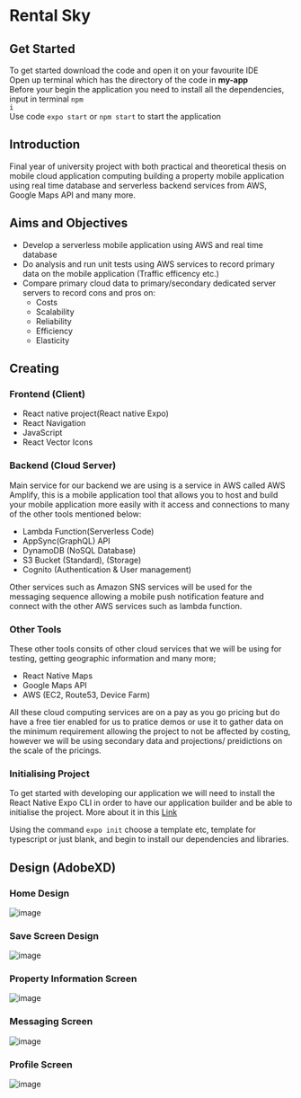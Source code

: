 # Rental Sky

## Get Started 

To get started download the code and open it on your favourite IDE
<br>
Open up terminal which has the directory of the code in <strong>my-app</strong>
<br>
Before your begin the application you need to install all the dependencies, input in terminal <code>npm i</code><br>
Use code <code>expo start</code> or <code>npm start</code> to start the application

## Introduction
Final year of university project with both practical and theoretical thesis on mobile cloud application computing building a property mobile application using real time database and serverless backend services from AWS, Google Maps API and many more. 

## Aims and Objectives
<ul>
  <li>Develop a serverless mobile application using AWS and real time database</li>
  <li>Do analysis and run unit tests using AWS services to record primary data on the mobile application (Traffic efficency etc.)</li>
  <li>Compare primary cloud data to primary/secondary dedicated server servers to record cons and pros on:
    <ul>
      <li>Costs</li>
      <li>Scalability</li>
      <li>Reliability</li>
      <li>Efficiency</li>
      <li>Elasticity</li>
    </ul>
</ul>

## Creating

### Frontend (Client)
<ul>
  <li>React native project(React native Expo)</li>
  <li>React Navigation</li>
  <li>JavaScript</li>
  <li>React Vector Icons</li>
</ul>

### Backend (Cloud Server)
Main service for our backend we are using is a service in AWS called AWS Amplify, this is a mobile application tool that allows you to host and build your mobile application more easily with it access and connections to many of the other tools mentioned below:
<ul>
  <li>Lambda Function(Serverless Code)</li>
  <li>AppSync(GraphQL) API</li>
  <li>DynamoDB (NoSQL Database)</li>
  <li>S3 Bucket (Standard), (Storage)</li>
  <li>Cognito (Authentication & User management)</li>
</ul>

Other services such as Amazon SNS services will be used for the messaging sequence allowing a mobile push notification feature and connect with the other AWS services such as lambda function.

### Other Tools
These other tools consits of other cloud services that we will be using for testing, getting geographic information and many more;
<ul>
  <li>React Native Maps</li>
  <li>Google Maps API</li>
  <li>AWS (EC2, Route53, Device Farm)
</ul>

All these cloud computing services are on a pay as you go pricing but do have a free tier enabled for us to pratice demos or use it to gather data on the minimum requirement allowing the project to not be affected by costing, however we will be using secondary data and projections/ preidictions on the scale of the pricings.

### Initialising Project

To get started with developing our application we will need to install the React Native Expo CLI in order to have our application builder and be able to initialise the project. More about it in this <a href="https://docs.expo.dev/get-started/installation/">Link</a>

Using the command <code>expo init</code> choose a template etc, template for typescript or just blank, and begin to install our dependencies and libraries. 

## Design (AdobeXD)

### Home Design 
![image](https://user-images.githubusercontent.com/77361838/197478872-4b754a7f-9587-47a0-976f-ebaaddb405c1.png)

### Save Screen Design
![image](https://user-images.githubusercontent.com/77361838/197478995-e4226bfd-1b95-4636-b79e-028b0d6129e0.png)

### Property Information Screen 
![image](https://user-images.githubusercontent.com/77361838/197479161-b3d95c93-fc0e-4d99-8462-45f2f6b5ec08.png)

### Messaging Screen
![image](https://user-images.githubusercontent.com/77361838/197479256-c578ee16-06ac-434f-b73a-b86736533dcb.png)

### Profile Screen
![image](https://user-images.githubusercontent.com/77361838/197479332-5df492d4-9059-4e1f-a4b5-9ee529453cee.png)

